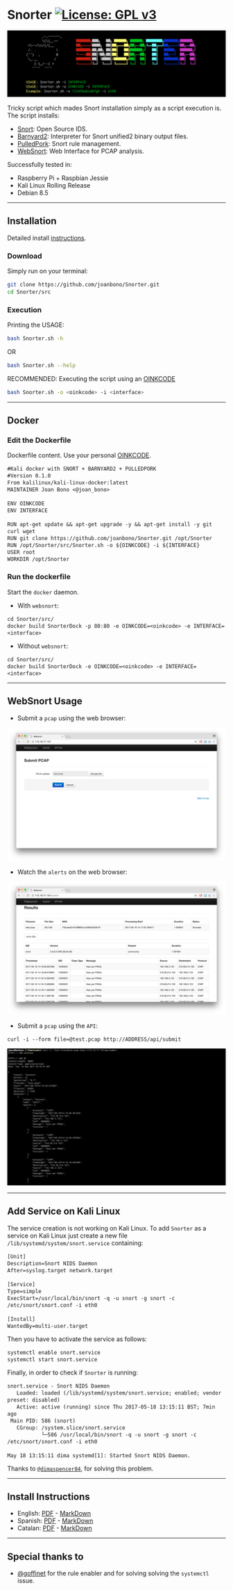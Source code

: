 # Snorter [![License: GPL v3](https://img.shields.io/badge/License-GPL%20v3-blue.svg)](http://www.gnu.org/licenses/gpl-3.0)

![Snorter in action!](img/1.png)

Tricky script which mades Snort installation simply as a script execution is. The script installs:

+ [Snort](https://snort.org/): Open Source IDS.
+ [Barnyard2](https://github.com/firnsy/barnyard2): Interpreter for Snort unified2 binary output files.
+ [PulledPork](https://github.com/shirkdog/pulledpork): Snort rule management.
+ [WebSnort](https://github.com/shendo/websnort): Web Interface for PCAP analysis.

Successfully tested in:

+ Raspberry Pi + Raspbian Jessie
+ Kali Linux Rolling Release
+ Debian 8.5

***

## Installation

Detailed install [instructions](https://github.com/joanbono/Snorter#install-instructions).

### Download

Simply run on your terminal:

~~~~bash
git clone https://github.com/joanbono/Snorter.git
cd Snorter/src
~~~~

### Execution

Printing the USAGE:

~~~~bash
bash Snorter.sh -h
~~~~

OR

~~~~bash
bash Snorter.sh --help
~~~~

RECOMMENDED: Executing the script using an [OINKCODE](https://www.snort.org/oinkcodes)

~~~~bash
bash Snorter.sh -o <oinkcode> -i <interface>
~~~~

***

## Docker
### Edit the Dockerfile

Dockerfile content. Use your personal [OINKCODE](https://www.snort.org/oinkcodes).

~~~~
#Kali docker with SNORT + BARNYARD2 + PULLEDPORK
#Version 0.1.0
From kalilinux/kali-linux-docker:latest
MAINTAINER Joan Bono <@joan_bono>

ENV OINKCODE
ENV INTERFACE

RUN apt-get update && apt-get upgrade -y && apt-get install -y git curl wget
RUN git clone https://github.com/joanbono/Snorter.git /opt/Snorter
RUN /opt/Snorter/src/Snorter.sh -o ${OINKCODE} -i ${INTERFACE}
USER root
WORKDIR /opt/Snorter
~~~~

### Run the dockerfile

Start the `docker` daemon.

+ With `websnort`:

~~~~
cd Snorter/src/
docker build SnorterDock -p 80:80 -e OINKCODE=<oinkcode> -e INTERFACE=<interface>
~~~~


+ Without `websnort`:

~~~~
cd Snorter/src/
docker build SnorterDock -e OINKCODE=<oinkcode> -e INTERFACE=<interface>
~~~~

***

## WebSnort Usage

+ Submit a `pcap` using the web browser:

![](img/20.png)

+ Watch the `alerts` on the web browser:

![](img/21.png)

+ Submit a `pcap` using the `API`:

~~~~
curl -i --form file=@test.pcap http://ADDRESS/api/submit
~~~~

![](img/22.png)

***

## Add Service on Kali Linux

The service creation is not working on Kali Linux. To add `Snorter` as a service on Kali Linux just create a new file `/lib/systemd/system/snort.service` containing:

~~~~
[Unit]
Description=Snort NIDS Daemon
After=syslog.target network.target
 
[Service]
Type=simple
ExecStart=/usr/local/bin/snort -q -u snort -g snort -c /etc/snort/snort.conf -i eth0
 
[Install]
WantedBy=multi-user.target
~~~~

Then you have to activate the service as follows:

~~~~
systemctl enable snort.service
systemctl start snort.service
~~~~

Finally, in order to check if `Snorter` is running:

~~~~
snort.service - Snort NIDS Daemon
   Loaded: loaded (/lib/systemd/system/snort.service; enabled; vendor preset: disabled)
   Active: active (running) since Thu 2017-05-18 13:15:11 BST; 7min ago
 Main PID: 586 (snort)
   CGroup: /system.slice/snort.service
           └─586 /usr/local/bin/snort -q -u snort -g snort -c /etc/snort/snort.conf -i eth0

May 18 13:15:11 dima systemd[1]: Started Snort NIDS Daemon.
~~~~

Thanks to [`@dimaspencer84`](https://github.com/dimaspencer84), for solving this problem.

***

## Install Instructions

+ English: [PDF](doc/Instructions_EN.pdf)  -  [MarkDown](doc/doc_EN.md)
+ Spanish: [PDF](doc/Instructions_ES.pdf)  -  [MarkDown](doc/doc_ES.md)
+ Catalan: [PDF](doc/Instructions_CA.pdf)  -  [MarkDown](doc/doc_CA.md)

***

## Special thanks to

+ [@goffinet](https://github.com/goffinet) for the rule enabler and for solving solving the `systemctl` issue.
